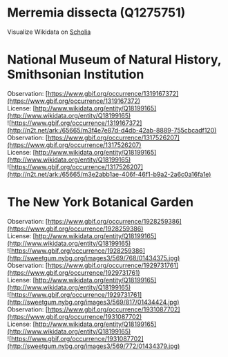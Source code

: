 
Merremia dissecta (Q1275751)
============================
  
Visualize Wikidata on [Scholia](https://scholia.toolforge.org/taxon/Q1275751)
# National Museum of Natural History, Smithsonian Institution
  
Observation: [https://www.gbif.org/occurrence/1319167372](https://www.gbif.org/occurrence/1319167372)  
License: [http://www.wikidata.org/entity/Q18199165](http://www.wikidata.org/entity/Q18199165)  
![https://www.gbif.org/occurrence/1319167372](http://n2t.net/ark:/65665/m3f4e7e87d-d4db-42ab-8889-755cbcadf120)  
Observation: [https://www.gbif.org/occurrence/1317526207](https://www.gbif.org/occurrence/1317526207)  
License: [http://www.wikidata.org/entity/Q18199165](http://www.wikidata.org/entity/Q18199165)  
![https://www.gbif.org/occurrence/1317526207](http://n2t.net/ark:/65665/m3e2abb1ae-406f-46f1-b9a2-2a6c0a16fa1e)
# The New York Botanical Garden
  
Observation: [https://www.gbif.org/occurrence/1928259386](https://www.gbif.org/occurrence/1928259386)  
License: [http://www.wikidata.org/entity/Q18199165](http://www.wikidata.org/entity/Q18199165)  
![https://www.gbif.org/occurrence/1928259386](http://sweetgum.nybg.org/images3/569/768/01434375.jpg)  
Observation: [https://www.gbif.org/occurrence/1929731761](https://www.gbif.org/occurrence/1929731761)  
License: [http://www.wikidata.org/entity/Q18199165](http://www.wikidata.org/entity/Q18199165)  
![https://www.gbif.org/occurrence/1929731761](http://sweetgum.nybg.org/images3/569/817/01434424.jpg)  
Observation: [https://www.gbif.org/occurrence/1931087702](https://www.gbif.org/occurrence/1931087702)  
License: [http://www.wikidata.org/entity/Q18199165](http://www.wikidata.org/entity/Q18199165)  
![https://www.gbif.org/occurrence/1931087702](http://sweetgum.nybg.org/images3/569/772/01434379.jpg)